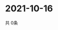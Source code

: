 # 2021-10-16
  共 0条

  <!-- BEGIN -->
  <!-- 最后更新时间Sat Oct 16 2021 19:02:30 GMT+0000 (Coordinated Universal Time) -->
  
  <!-- END -->
  
  